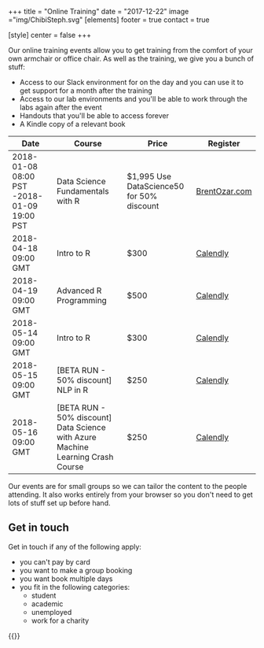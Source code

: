 +++
title = "Online Training"
date = "2017-12-22"
image ="img/ChibiSteph.svg"
[elements]
  footer = true
  contact = true

[style]
  center = false
+++

Our online training events allow you to get training from the comfort of your own armchair or office chair. As well as the training, we give you a bunch of stuff:

- Access to our Slack environment for on the day and you can use it to get support for a month after the training
- Access to our lab environments and you'll be able to work through the labs again after the event
- Handouts that you'll be able to access forever
- A Kindle copy of a relevant book

| Date | Course | Price | Register |
|--------------------------------------------|----------------------------------|-------------------------------------------|-------------------------------------------------------------------------------------------------------------------------------------------------------------|
| 2018-01-08 08:00 PST -2018-01-09 19:00 PST | Data Science Fundamentals with R | $1,995 Use DataScience50 for 50% discount | [BrentOzar.com](brentozar.com/product/data-science-fundamentals-r-live-2-days/?utm_source=lockedata&utm_medium=lockedata&utm_campaign=lockedata) |
| 2018-04-18 09:00 GMT | Intro to R | $300 | [Calendly](https://calendly.com/lockedata/intro-to-r-apr) |
| 2018-04-19 09:00 GMT | Advanced R Programming | $500 | [Calendly](https://calendly.com/lockedata/advanced-r-apr) |
| 2018-05-14 09:00 GMT | Intro to R | $300 | [Calendly](https://calendly.com/lockedata/intro-to-r-may) |
| 2018-05-15 09:00 GMT | [BETA RUN - 50% discount] NLP in R | $250 | [Calendly](https://calendly.com/lockedata/nlp-in-r-may) |
| 2018-05-16 09:00 GMT | [BETA RUN - 50% discount] Data Science with Azure Machine Learning Crash Course | $250 | [Calendly](https://calendly.com/lockedata/azure-ml-may) |


Our events are for small groups so we can tailor the content to the people attending. It also works entirely from your browser so you don't need to get lots of stuff set up before hand. 

## Get in touch
Get in touch if any of the following apply:

- you can't pay by card 
- you want to make a group booking
- you want book multiple days
- you fit in the following categories:
    + student
	+ academic
	+ unemployed
	+ work for a charity
	
{{<btn href="//itsalocke.com/#contact" msg="Get in touch">}}